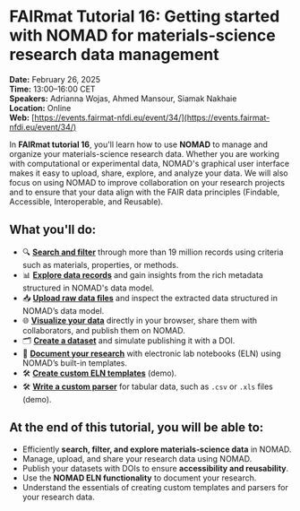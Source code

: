 # FAIRmat Tutorial 16: Getting started with NOMAD for materials-science research data management

**Date:** February 26, 2025  
**Time:** 13:00–16:00 CET  
**Speakers:** Adrianna Wojas, Ahmed Mansour, Siamak Nakhaie  
**Location:** Online  
**Web:** [https://events.fairmat-nfdi.eu/event/34/](https://events.fairmat-nfdi.eu/event/34/)

In **FAIRmat tutorial 16**, you'll learn how to use **NOMAD** to manage and organize your materials-science research data. Whether you are working with computational or experimental data, NOMAD's graphical user interface makes it easy to upload, share, explore, and analyze your data. We will also focus on using NOMAD to improve collaboration on your research projects and to ensure that your data align with the FAIR data principles (Findable, Accessible, Interoperable, and Reusable).

## What you'll do:
- 🔍 [**Search and filter**](T16_1/T16_1_search_and_filter.md) through more than 19 million records using criteria such as materials, properties, or methods.    
- 📊 [**Explore data records**](T16_2/T16_2_explore_data_records.md) and gain insights from the rich metadata structured in NOMAD's data model.
- 📥 [**Upload raw data files**](T16_3/T16_3_upload_raw_data_files.md) and inspect the extracted data structured in NOMAD’s data model.
- 🌐 [**Visualize your data**](T16_4/T16_4_visualize_your_data.md) directly in your browser, share them with collaborators, and publish them on NOMAD. 
- 🗂️ [**Create a dataset**](T16_5/T16_5_create_a_dataset.md) and simulate publishing it with a DOI. 
- 📖 [**Document your research**](T16_6/T16_6_document_your_research.md) with electronic lab notebooks (ELN) using NOMAD’s built-in templates.  
- 🛠️ [**Create custom ELN templates**](T16_7/T16_7_create_custom_eln_templates.md) (demo).  
- 🛠️ [**Write a custom parser**](T16_8/T16_8_write_a_custom_parser.md) for tabular data, such as `.csv` or `.xls` files (demo).  

## At the end of this tutorial, you will be able to:
- Efficiently **search, filter, and explore materials-science data** in NOMAD.  
- Manage, upload, and share your research data using NOMAD.  
- Publish your datasets with DOIs to ensure **accessibility and reusability**.  
- Use the **NOMAD ELN functionality** to document your research.  
- Understand the essentials of creating custom templates and parsers for your research data.  
